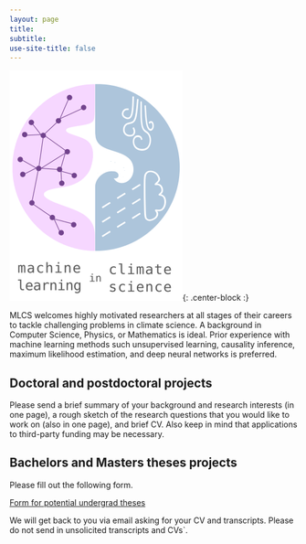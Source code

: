 ```yaml
---
layout: page
title:
subtitle:
use-site-title: false
---
```

![MLCS-Logo](/img/mlcs_logo_small.png){: .center-block :}

MLCS welcomes highly motivated researchers at all stages of their
careers to tackle challenging problems in climate science. A background
in Computer Science, Physics, or Mathematics is ideal. Prior experience
with machine learning methods such unsupervised learning, causality
inference, maximum likelihood estimation, and deep neural networks is
preferred.

## Doctoral and postdoctoral projects

Please send a brief summary of your background and research interests
(in one page), a rough sketch of the research questions that you would
like to work on (also in one page), and brief CV.  Also keep in mind that
applications to third-party funding may be necessary.

## Bachelors and Masters theses projects

Please fill out the following form.

[Form for potential undergrad theses](https://forms.gle/LBWUqMe8Gc7Dvyhw5)

We will get back to you via email asking for your CV and transcripts.
Please do not send in unsolicited transcripts and CVs`.
